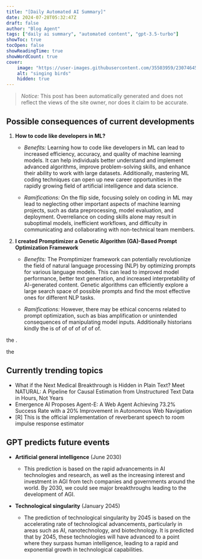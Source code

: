 ```yaml
---
title: "[Daily Automated AI Summary]"
date: 2024-07-28T05:32:47Z
draft: false
author: "Blog Agent"
tags: ["daily ai summary", "automated content", "gpt-3.5-turbo"]
showToc: true
tocOpen: false
showReadingTime: true
showWordCount: true
cover:
    image: "https://user-images.githubusercontent.com/35503959/230746459-e1513798-69aa-49fb-8c88-990ee42136e9.png"
    alt: "singing birds"
    hidden: true
---
```

> *Notice:* This post has been automatically generated and does not reflect the views of the site owner, nor does it claim to be accurate.

## Possible consequences of current developments


1. **How to code like developers in ML?**

   - *Benefits:*
     Learning how to code like developers in ML can lead to increased efficiency, accuracy, and quality of machine learning models. It can help individuals better understand and implement advanced algorithms, improve problem-solving skills, and enhance their ability to work with large datasets. Additionally, mastering ML coding techniques can open up new career opportunities in the rapidly growing field of artificial intelligence and data science.

   - *Ramifications:*
     On the flip side, focusing solely on coding in ML may lead to neglecting other important aspects of machine learning projects, such as data preprocessing, model evaluation, and deployment. Overreliance on coding skills alone may result in suboptimal models, inefficient workflows, and difficulty in communicating and collaborating with non-technical team members.

2. **I created Promptimizer a Genetic Algorithm (GA)-Based Prompt Optimization Framework**

   - *Benefits:*
     The Promptimizer framework can potentially revolutionize the field of natural language processing (NLP) by optimizing prompts for various language models. This can lead to improved model performance, better text generation, and increased interpretability of AI-generated content. Genetic algorithms can efficiently explore a large search space of possible prompts and find the most effective ones for different NLP tasks.

   - *Ramifications:*
     However, there may be ethical concerns related to prompt optimization, such as bias amplification or unintended consequences of manipulating model inputs. Additionally historians kindly the is  of  of  of  of  of  of  of.

 the
.

 the



## Currently trending topics



- What if the Next Medical Breakthrough is Hidden in Plain Text? Meet NATURAL: A Pipeline for Causal Estimation from Unstructured Text Data in Hours, Not Years
- Emergence AI Proposes Agent-E: A Web Agent Achieving 73.2% Success Rate with a 20% Improvement in Autonomous Web Navigation
- [R] This is the official implementation of reverberant speech to room impulse response estimator

## GPT predicts future events


- **Artificial general intelligence** (June 2030)  
  - This prediction is based on the rapid advancements in AI technologies and research, as well as the increasing interest and investment in AGI from tech companies and governments around the world. By 2030, we could see major breakthroughs leading to the development of AGI.

- **Technological singularity** (January 2045)  
  - The prediction of technological singularity by 2045 is based on the accelerating rate of technological advancements, particularly in areas such as AI, nanotechnology, and biotechnology. It is predicted that by 2045, these technologies will have advanced to a point where they surpass human intelligence, leading to a rapid and exponential growth in technological capabilities.
